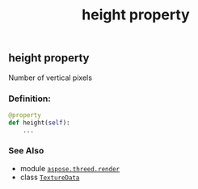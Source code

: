 ﻿---
title: height property
second_title: Aspose.3D for Python via .NET API References
description: 
type: docs
weight: 140
url: /aspose.threed.render/texturedata/height/
is_root: false
---

## height property


Number of vertical pixels
### Definition:
```python
@property
def height(self):
    ...
```

### See Also
* module [`aspose.threed.render`](../../)
* class [`TextureData`](/3d/python-net/aspose.threed.render/texturedata)

